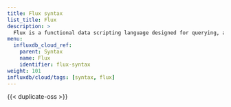 ```yaml
---
title: Flux syntax
list_title: Flux
description: >
  Flux is a functional data scripting language designed for querying, analyzing, and acting on data.
menu:
  influxdb_cloud_ref:
    parent: Syntax
    name: Flux
    identifier: flux-syntax
weight: 101
influxdb/cloud/tags: [syntax, flux]
---
```


{{< duplicate-oss >}}